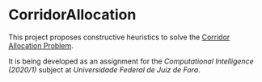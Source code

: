 # CorridorAllocation
This project proposes constructive heuristics to solve the [Corridor Allocation Problem](https://dl.acm.org/doi/10.1016/j.cor.2012.04.016).

It is being developed as an assignment for the *Computational Intelligence (2020/1)* subject at *Universidade Federal de Juiz de Fora*.
